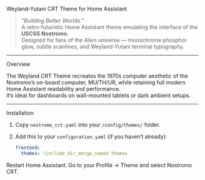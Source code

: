  Weyland-Yutani CRT Theme for Home Assistant

> *"Building Better Worlds."*  
> A retro-futuristic Home Assistant theme emulating the interface of the **USCSS Nostromo**.  
> Designed for fans of the *Alien* universe — monochrome phosphor glow, subtle scanlines, and Weyland-Yutani terminal typography.

---

 Overview

The Weyland CRT Theme recreates the 1970s computer aesthetic of the Nostromo’s on-board computer, MU/TH/UR, while retaining full modern Home Assistant readability and performance.  
It’s ideal for dashboards on wall-mounted tablets or dark ambient setups.

---

 Installation

1. Copy `nostromo_crt.yaml` into your `/config/themes/` folder.  
2. Add this to your `configuration.yaml` (if you haven’t already):

   ```yaml
   frontend:
     themes: !include_dir_merge_named themes


Restart Home Assistant.
Go to your Profile → Theme and select Nostromo CRT.
